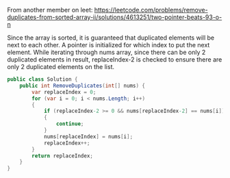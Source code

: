 From another member on leet:
https://leetcode.com/problems/remove-duplicates-from-sorted-array-ii/solutions/4613251/two-pointer-beats-93-o-n

Since the array is sorted, it is guaranteed that duplicated elements will be next to each other. A pointer is initialized for which index to put the next element. While iterating through nums array, since there can be only 2 duplicated elements in result, replaceIndex-2 is checked to ensure there are only 2 duplicated elements on the list.

```cs
public class Solution {
    public int RemoveDuplicates(int[] nums) {
        var replaceIndex = 0;
        for (var i = 0; i < nums.Length; i++)
        {
            if (replaceIndex-2 >= 0 && nums[replaceIndex-2] == nums[i])
            {
                continue;
            }
            nums[replaceIndex] = nums[i];
            replaceIndex++;
        }
        return replaceIndex;
    }
}
```